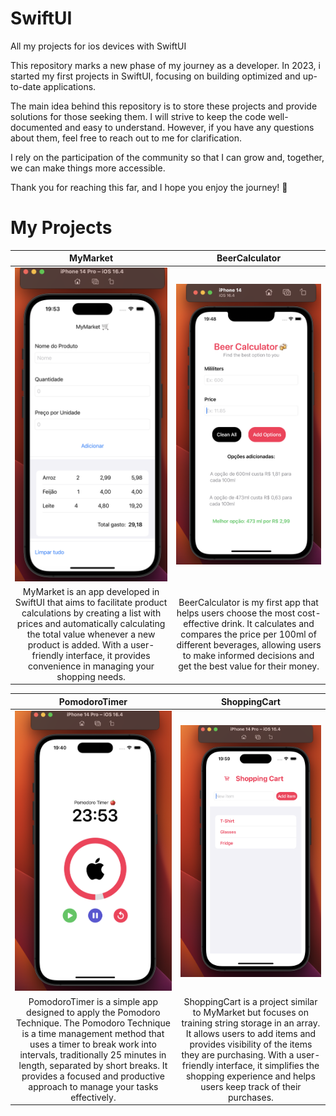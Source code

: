 # SwiftUI
All my projects for ios devices with SwiftUI

This repository marks a new phase of my journey as a developer. In 2023, i started my first projects in SwiftUI, focusing on building optimized and up-to-date applications.

The main idea behind this repository is to store these projects and provide solutions for those seeking them. I will strive to keep the code well-documented and easy to understand. However, if you have any questions about them, feel free to reach out to me for clarification.

I rely on the participation of the community so that I can grow and, together, we can make things more accessible.

Thank you for reaching this far, and I hope you enjoy the journey! 🚀

# My Projects

| MyMarket | BeerCalculator |
| :---: | :---: |
| <img src="screenshots/mymarket.png" alt="MyMarket App" width="350px"> | <img src="screenshots/beercalculator.png" alt="BeerCalculator App" width="350px"> |
| MyMarket is an app developed in SwiftUI that aims to facilitate product calculations by creating a list with prices and automatically calculating the total value whenever a new product is added. With a user-friendly interface, it provides convenience in managing your shopping needs. | BeerCalculator is my first app that helps users choose the most cost-effective drink. It calculates and compares the price per 100ml of different beverages, allowing users to make informed decisions and get the best value for their money. |

| PomodoroTimer | ShoppingCart |
| :---: | :---: |
| <img src="screenshots/pomodorotimer.png" alt="PomodoroTimer App" width="350px"> | <img src="screenshots/shoppingcart.png" alt="ShoppingCart App" width="350px"> |
| PomodoroTimer is a simple app designed to apply the Pomodoro Technique. The Pomodoro Technique is a time management method that uses a timer to break work into intervals, traditionally 25 minutes in length, separated by short breaks. It provides a focused and productive approach to manage your tasks effectively. | ShoppingCart is a project similar to MyMarket but focuses on training string storage in an array. It allows users to add items and provides visibility of the items they are purchasing. With a user-friendly interface, it simplifies the shopping experience and helps users keep track of their purchases. |
